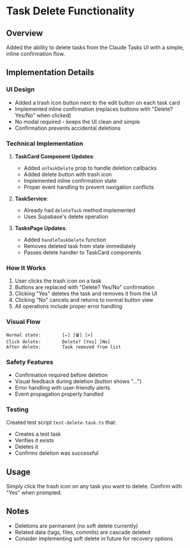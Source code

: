 # Task Delete Functionality

## Overview
Added the ability to delete tasks from the Claude Tasks UI with a simple, inline confirmation flow.

## Implementation Details

### UI Design
- Added a trash icon button next to the edit button on each task card
- Implemented inline confirmation (replaces buttons with "Delete? Yes/No" when clicked)
- No modal required - keeps the UI clean and simple
- Confirmation prevents accidental deletions

### Technical Implementation

1. **TaskCard Component Updates**:
   - Added `onTaskDelete` prop to handle deletion callbacks
   - Added delete button with trash icon
   - Implemented inline confirmation state
   - Proper event handling to prevent navigation conflicts

2. **TaskService**:
   - Already had `deleteTask` method implemented
   - Uses Supabase's delete operation

3. **TasksPage Updates**:
   - Added `handleTaskDelete` function
   - Removes deleted task from state immediately
   - Passes delete handler to TaskCard components

### How It Works

1. User clicks the trash icon on a task
2. Buttons are replaced with "Delete? Yes/No" confirmation
3. Clicking "Yes" deletes the task and removes it from the UI
4. Clicking "No" cancels and returns to normal button view
5. All operations include proper error handling

### Visual Flow
```
Normal state:        [✏️] [🗑️] [>]
Click delete:        Delete? [Yes] [No]
After delete:        Task removed from list
```

### Safety Features
- Confirmation required before deletion
- Visual feedback during deletion (button shows "...")
- Error handling with user-friendly alerts
- Event propagation properly handled

### Testing
Created test script `test-delete-task.ts` that:
- Creates a test task
- Verifies it exists
- Deletes it
- Confirms deletion was successful

## Usage
Simply click the trash icon on any task you want to delete. Confirm with "Yes" when prompted.

## Notes
- Deletions are permanent (no soft delete currently)
- Related data (tags, files, commits) are cascade deleted
- Consider implementing soft delete in future for recovery options